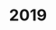 ---
created: '2024-02-28 21:57:32'
description: ''
fname: pub.post.2019
id: orocvdv238uk1x0z5we8ypu
title: '2019'
updated: '2024-02-29 00:30:38'
---